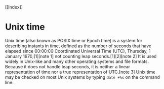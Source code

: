 [[Index]] 

# Unix time

Unix time (also known as POSIX time or Epoch time) is a system for describing instants in time, defined as the number of seconds that have elapsed since 00:00:00 Coordinated Universal Time (UTC), Thursday, 1 January 1970,[1][note 1] not counting leap seconds.[1][2][note 2] It is used widely in Unix-like and many other operating systems and file formats. Because it does not handle leap seconds, it is neither a linear representation of time nor a true representation of UTC.[note 3] Unix time may be checked on most Unix systems by typing `date +%s` on the command line.